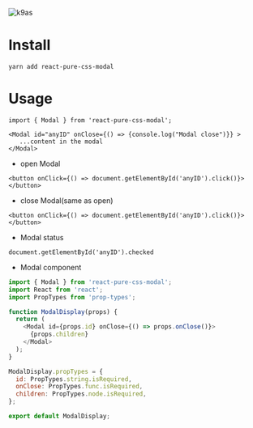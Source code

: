 ![k9as](https://user-images.githubusercontent.com/11001914/35435931-70b04be4-02c7-11e8-8446-50cb719475bc.png)



# Install

```
yarn add react-pure-css-modal
```


# Usage

```
import { Modal } from 'react-pure-css-modal';

<Modal id="anyID" onClose={() => {console.log("Modal close")}} >
   ...content in the modal
</Modal>
```


- open Modal
```
<button onClick={() => document.getElementById('anyID').click()}></button>
```

- close Modal(same as open)

```
<button onClick={() => document.getElementById('anyID').click()}></button>
```

- Modal status

```
document.getElementById('anyID').checked
```

- Modal component

```js
import { Modal } from 'react-pure-css-modal';
import React from 'react';
import PropTypes from 'prop-types';

function ModalDisplay(props) {
  return (
    <Modal id={props.id} onClose={() => props.onClose()}>
      {props.children}
    </Modal>
  );
}

ModalDisplay.propTypes = {
  id: PropTypes.string.isRequired,
  onClose: PropTypes.func.isRequired,
  children: PropTypes.node.isRequired,
};

export default ModalDisplay;
```
